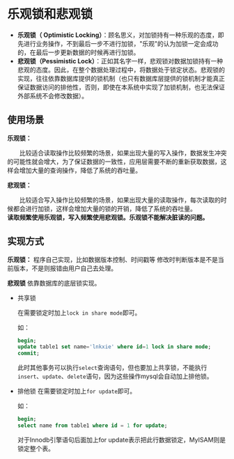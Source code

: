# 乐观锁和悲观锁

- **乐观锁（ Optimistic Locking）**：顾名思义，对加锁持有一种乐观的态度，即先进行业务操作，不到最后一步不进行加锁，"乐观"的认为加锁一定会成功的，在最后一步更新数据的时候再进行加锁。
- **悲观锁（Pessimistic Lock）**：正如其名字一样，悲观锁对数据加锁持有一种悲观的态度。因此，在整个数据处理过程中，将数据处于锁定状态。悲观锁的实现，往往依靠数据库提供的锁机制（也只有数据库层提供的锁机制才能真正保证数据访问的排他性，否则，即使在本系统中实现了加锁机制，也无法保证外部系统不会修改数据）。

## 使用场景

**乐观锁：**

　　比较适合读取操作比较频繁的场景，如果出现大量的写入操作，数据发生冲突的可能性就会增大，为了保证数据的一致性，应用层需要不断的重新获取数据，这样会增加大量的查询操作，降低了系统的吞吐量。

**悲观锁：**

　　比较适合写入操作比较频繁的场景，如果出现大量的读取操作，每次读取的时候都会进行加锁，这样会增加大量的锁的开销，降低了系统的吞吐量。
　　
　　**读取频繁使用乐观锁，写入频繁使用悲观锁。乐观锁不能解决脏读的问题。**
　　
## 实现方式

**乐观锁：**
程序自己实现，比如数据版本控制、时间戳等 修改时判断版本是不是当前版本，不是则报错由用户自己去处理。

**悲观锁**
依靠数据库的底层锁实现。

- 共享锁

    在需要锁定时加上`lock in share mode`即可。
    
    如：
    
    ```sql
    begin;
    update table1 set name='lnkxie' where id=1 lock in share mode;
    commit;
    ```
    
    此时其他事务可以执行`select`查询语句，但也要加上共享锁，不能执行`insert`、`update`、`delete`语句，因为这些操作mysql会自动加上排他锁。

- 排他锁
    在需要锁定时加上`for update`即可。
    
    如：
    ```sql
    begin;
    select name from table1 where id = 1 for update;
    
    ```
    
    对于Innodb引擎语句后面加上for update表示把此行数据锁定，MyISAM则是锁定整个表。